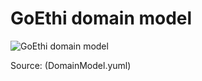 # GoEthi domain model

![GoEthi domain model](http://yuml.me/0c384caa)

Source: (DomainModel.yuml)

